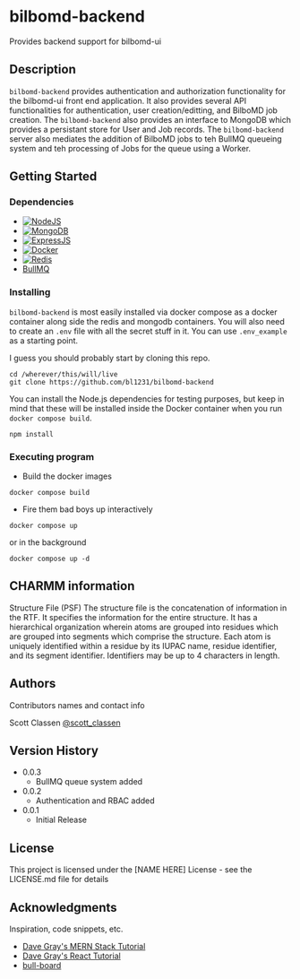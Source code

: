 # bilbomd-backend

Provides backend support for bilbomd-ui

## Description

`bilbomd-backend` provides authentication and authorization functionality for the bilbomd-ui front end application. It also provides several API functionalities for authentication, user creation/editting, and BilboMD job creation. The `bilbomd-backend` also provides an interface to MongoDB which provides a persistant store for User and Job records. The `bilbomd-backend` server also mediates the addition of BilboMD jobs to teh BullMQ queueing system and teh processing of Jobs for the queue using a Worker.

## Getting Started

### Dependencies

* [![NodeJS][NodeJS]][NodeJS-url]
* [![MongoDB][MongoDB]][MongoDB-url]
* [![ExpressJS][ExpressJS]][ExpressJS-url]
* [![Docker][Docker]][Docker-url]
* [![Redis][Redis]][Redis-url]
* [BullMQ][BullMQ-url]




### Installing

`bilbomd-backend` is most easily installed via docker compose as a docker container along side the redis and mongodb containers. You will also need to create an `.env` file with all the secret stuff in it. You can use `.env_example` as a starting point.

I guess you should probably start by cloning this repo.

```
cd /wherever/this/will/live
git clone https://github.com/bl1231/bilbomd-backend
```

You can install the Node.js dependencies for testing purposes, but keep in mind that these will be installed inside the Docker container when you run `docker compose build`. 

```
npm install
```


### Executing program

* Build the docker images

```
docker compose build
```
 * Fire them bad boys up interactively

 ```
 docker compose up
 ```

or in the background

```
docker compose up -d
```

## CHARMM information

Structure File (PSF) The structure file is the concatenation of information in the RTF. It specifies the information for the entire structure. It has a hierarchical organization wherein atoms are grouped into residues which are grouped into segments which comprise the structure. Each atom is uniquely identified within a residue by its IUPAC name, residue identifier, and its segment identifier. Identifiers may be up to 4 characters in length.


## Authors

Contributors names and contact info

Scott Classen [@scott_classen](https://twitter.com/scott_classen)


## Version History

* 0.0.3
    * BullMQ queue system added
* 0.0.2
    * Authentication and RBAC added
* 0.0.1
    * Initial Release

## License

This project is licensed under the [NAME HERE] License - see the LICENSE.md file for details

## Acknowledgments

Inspiration, code snippets, etc.
* [Dave Gray's MERN Stack Tutorial](https://youtube.com/playlist?list=PL0Zuz27SZ-6P4dQUsoDatjEGpmBpcOW8V)
* [Dave Gray's React Tutorial](https://youtube.com/playlist?list=PL0Zuz27SZ-6PrE9srvEn8nbhOOyxnWXfp)
* [bull-board](https://github.com/felixmosh/bull-board)



<!-- MARKDOWN LINKS & IMAGES -->
<!-- https://www.markdownguide.org/basic-syntax/#reference-style-links -->
[React.js]: https://img.shields.io/badge/React-20232A?style=for-the-badge&logo=react&logoColor=61DAFB
[React-url]: https://reactjs.org/
[MongoDB]: https://img.shields.io/badge/MongoDB-%234ea94b.svg?style=for-the-badge&logo=mongodb&logoColor=white
[MongoDB-url]: https://www.mongodb.com/
[NodeJS]: https://img.shields.io/badge/node.js-6DA55F?style=for-the-badge&logo=node.js&logoColor=white
[NodeJS-url]: https://nodejs.org/
[ExpressJS]: https://img.shields.io/badge/express.js-%23404d59.svg?style=for-the-badge&logo=express&logoColor=%2361DAFB
[ExpressJS-url]: https://expressjs.com/
[Redis]: https://img.shields.io/badge/redis-%23DD0031.svg?style=for-the-badge&logo=redis&logoColor=white
[Redis-url]: https://redis.io/
[Docker]: https://img.shields.io/badge/docker-%230db7ed.svg?style=for-the-badge&logo=docker&logoColor=white
[Docker-url]: https://www.docker.com/
[BullMQ-url]: https://docs.bullmq.io/